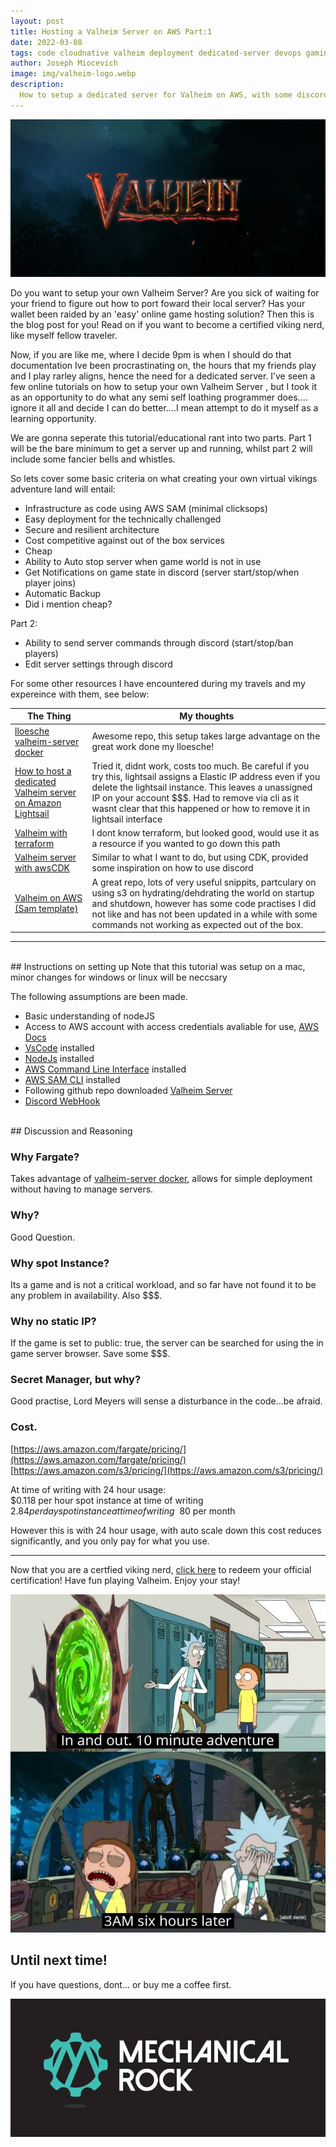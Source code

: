 ```yaml
---
layout: post
title: Hosting a Valheim Server on AWS Part:1
date: 2022-03-08
tags: code cloudnative valheim deployment dedicated-server devops gaming software
author: Joseph Miocevich
image: img/valheim-logo.webp
description:
  How to setup a dedicated server for Valheim on AWS, with some discord notifications
---
```


![Header](/img/valheim-logo.webp)

Do you want to setup your own Valheim Server? Are you sick of waiting for your friend to figure out how to port foward their local server? Has your wallet been raided by an 'easy' online  game hosting solution? Then this is the blog post for you! Read on if you want to become a certified viking nerd, like myself fellow traveler.

Now, if you are like me, where I decide 9pm is when I should do that documentation Ive been procrastinating on, the hours that my friends play and I play rarley aligns, hence the need for a dedicated server. I’ve seen a few online tutorials on how to setup your own Valheim Server , but I took it as an opportunity to do what any semi self loathing programmer does.... ignore it all and decide I can do better....I mean attempt to do it myself as a learning opportunity.

We are gonna seperate this tutorial/educational rant into two parts. Part 1 will be the bare minimum to get a server up and running, whilst part 2 will include some fancier bells and whistles.

So lets cover some basic criteria on what creating your own virtual vikings adventure land will entail:

- Infrastructure as code using AWS SAM (minimal clicksops)
- Easy deployment for the technically challenged
- Secure and resilient architecture
- Cost competitive against out of the box services
- Cheap
- Ability to Auto stop server when game world is not in use
- Get Notifications on game state in discord (server start/stop/when player joins)
- Automatic Backup
- Did i mention cheap?

Part 2:
- Ability to send server commands through discord (start/stop/ban players)
- Edit server settings through discord

For some other resources I have encountered during my travels and my expereince with them, see below:

| The Thing                                                                                                                                           | My thoughts                                                                                                                                                                                                                                                                                       |
| --------------------------------------------------------------------------------------------------------------------------------------------------- | ------------------------------------------------------------------------------------------------------------------------------------------------------------------------------------------------------------------------------------------------------------------------------------------------- |
| [ lloesche valheim-server docker ](https://github.com/lloesche/valheim-server-docker)                                                                 | Awesome repo, this setup takes large advantage on the great work done my lloesche!                                                                                                                                                                                                                     |
| [ How to host a dedicated Valheim server on  Amazon Lightsail ](https://aws.amazon.com/getting-started/hands-on/valheim-on-aws/)                      | Tried it, didnt work, costs too much. Be careful if you try this, lightsail assigns a  Elastic IP address even if you delete the lightsail instance. This leaves a unassigned IP on your account $$$. Had to remove via cli as it wasnt clear that this happened or how to remove it in lightsail interface |
| [ Valheim with terraform ](https://github.com/wahlfeld/valheim-on-aws)                                                                               | I dont know terraform, but looked good, would use it as a resource if you wanted to go down this path                                                                                                                                                                                             |
| [ Valheim server with awsCDK ](https://briancaffey.github.io/2021/03/18/on-demand-dedicated-serverless-valheim-server-with-cdk-discrod-interactions/) | Similar to what I want to do, but using CDK, provided some inspiration on how to use discord                                                                                                                                                                                                      |
| [ Valheim on AWS (Sam template) ](https://github.com/pwmcintyre/valheim-aws)                                                                          | A great repo, lots of very useful snippits, partculary on using s3 on hydrating/dehdrating the world on startup and shutdown, however has some code practises I did not like and has not been updated in a while with some commands not working as expected out of the box.                                                                                                         |

***
<br/>
## Instructions on setting up
Note that this tutorial was setup on a mac, minor changes for windows or linux will be neccsary

The following assumptions are been made.
- Basic understanding of nodeJS
- Access to AWS account with access credentials avaliable for use,  [AWS Docs](https://docs.aws.amazon.com/cli/latest/userguide/cli-configure-files.html)
- [VsCode](https://code.visualstudio.com) installed
- [NodeJs](https://nodejs.org/en/download/) installed
- [AWS Command Line Interface](https://aws.amazon.com/cli/) installed
- [AWS SAM CLI](https://docs.aws.amazon.com/serverless-application-model/latest/developerguide/serverless-sam-cli-install.html) installed
- Following github repo downloaded [Valheim Server](https://github.com/JMiocevich/valheim_server_aws_ts)
- [Discord WebHook](https://support.discord.com/hc/en-us/articles/228383668-Intro-to-Webhooks)





<br/>
## Discussion and Reasoning

### Why Fargate?
Takes advantage of [valheim-server docker](https://github.com/lloesche/valheim-server-docker), allows for simple deployment without having to manage servers.

### Why? 
Good Question.

### Why spot Instance?
Its a game and is not a critical workload, and so far have not found it to be any problem in availability. Also $$$.

### Why no static IP?
If the game is set to public: true, the server can be searched for using the in game server browser. Save some $$$.

### Secret Manager, but why?
Good practise, Lord Meyers will sense a disturbance in the code...be afraid.


### Cost. 
[https://aws.amazon.com/fargate/pricing/](https://aws.amazon.com/fargate/pricing/) \
[https://aws.amazon.com/s3/pricing/](https://aws.amazon.com/s3/pricing/) 


At time of writing with 24 hour usage: \
$0.118 per hour spot instance at time of writing \
$2.84 per day spot instance at time of writing \
~$80 per month 

However this is with 24 hour usage, with auto scale down this cost reduces significantly, and you only pay for what you use.

***
Now that you are a certfied viking nerd, [click here](https://www.youtube.com/watch?v=xvFZjo5PgG0) to redeem your official certification! Have fun playing Valheim. Enjoy your stay!

![](/img/valheim-image2.webp)


Until next time!
---

If you have questions, dont... or buy me a coffee first.


![Mechanical Rock Logo](/img/mr-logo-dark-landscape.jpg)
